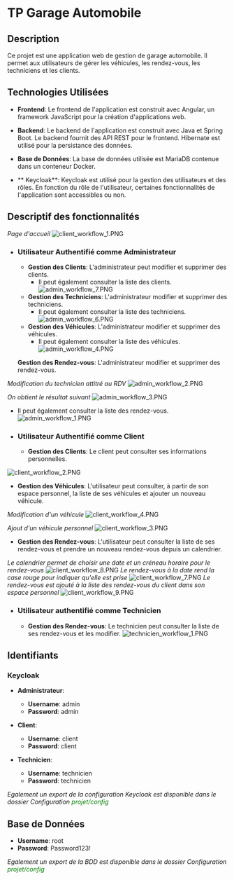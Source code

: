 # TP Garage Automobile

## Description

Ce projet est une application web de gestion de garage automobile. Il permet aux utilisateurs de gérer les véhicules, les rendez-vous, les techniciens et les clients.

## Technologies Utilisées

- **Frontend**: Le frontend de l'application est construit avec Angular, un framework JavaScript pour la création d'applications web.

- **Backend**: Le backend de l'application est construit avec Java et Spring Boot. Le backend fournit des API REST pour le frontend. Hibernate est utilisé pour la persistance des données.

- **Base de Données**: La base de données utilisée est MariaDB contenue dans un conteneur Docker.

- ** Keycloak**: Keycloak est utilisé pour la gestion des utilisateurs et des rôles. En fonction du rôle de l'utilisateur, certaines fonctionnalités de l'application sont accessibles ou non.

## Descriptif des fonctionnalités
  
_Page d'accueil_
![client_workflow_1.PNG](readme_src/client_workflow_1.PNG)
- ### Utilisateur Authentifié comme Administrateur
  
  - **Gestion des Clients**: L'administrateur peut modifier et supprimer des clients. 
    - Il peut également consulter la liste des clients.
![admin_workflow_7.PNG](readme_src/admin_workflow_7.PNG)
  - **Gestion des Techniciens**: L'administrateur modifier et supprimer des techniciens. 
    - Il peut également consulter la liste des techniciens.
![admin_workflow_6.PNG](readme_src/admin_workflow_6.PNG)
  - **Gestion des Véhicules**: L'administrateur modifier et supprimer des véhicules. 
    - Il peut également consulter la liste des véhicules.
![admin_workflow_4.PNG](readme_src/admin_workflow_4.PNG)
    
  **Gestion des Rendez-vous**: L'administrateur modifier et supprimer des rendez-vous.
   
_Modification du technicien attitré au RDV_
![admin_workflow_2.PNG](readme_src/admin_workflow_2.PNG) 
    
_On obtient le résultat suivant_
![admin_workflow_3.PNG](readme_src/admin_workflow_3.PNG)
   
  - Il peut également consulter la liste des rendez-vous.
![admin_workflow_1.PNG](readme_src/admin_workflow_1.PNG)
  
- ### Utilisateur Authentifié comme Client
  - **Gestion des Clients**: Le client peut consulter ses informations personnelles.

![client_workflow_2.PNG](readme_src/client_workflow_2.PNG)

  - **Gestion des Véhicules**: L'utilisateur peut consulter, à partir de son espace personnel, la liste de ses véhicules et ajouter un nouveau véhicule.

_Modification d'un véhicule_
![client_workflow_4.PNG](readme_src/client_workflow_4.PNG)
    
_Ajout d'un véhicule personnel_
![client_workflow_3.PNG](readme_src/client_workflow_3.PNG)
  - **Gestion des Rendez-vous**: L'utilisateur peut consulter la liste de ses rendez-vous et prendre un nouveau rendez-vous depuis un calendrier.

_Le calendrier permet de choisir une date et un créneau horaire pour le rendez-vous_
![client_workflow_8.PNG](readme_src/client_workflow_8.PNG)
_Le rendez-vous à la date rend la case rouge pour indiquer qu'elle est prise_
![client_workflow_7.PNG](readme_src/client_workflow_7.PNG)
_Le rendez-vous est ajouté à la liste des rendez-vous du client dans son espace personnel_
![client_workflow_9.PNG](readme_src/client_workflow_9.PNG)
- ### Utilisateur authentifié comme Technicien

  - **Gestion des Rendez-vous**: Le technicien peut consulter la liste de ses rendez-vous et les modifier.
![technicien_workflow_1.PNG](readme_src/technicien_workflow_1.PNG)

## Identifiants

### Keycloak 
- **Administrateur**: 
  - **Username**: admin
  - **Password**: admin
  
- **Client**: 
  - **Username**: client
  - **Password**: client
  
- **Technicien**: 
  - **Username**: technicien
  - **Password**: technicien
  
_Egalement un export de la configuration Keycloak est disponible dans le dossier Configuration <span style="color:green">projet/config</span>_

## Base de Données
- **Username**: root
- **Password**: Password123!

_Egalement un export de la BDD est disponible dans le dossier Configuration <span style="color:green">projet/config</span>_


